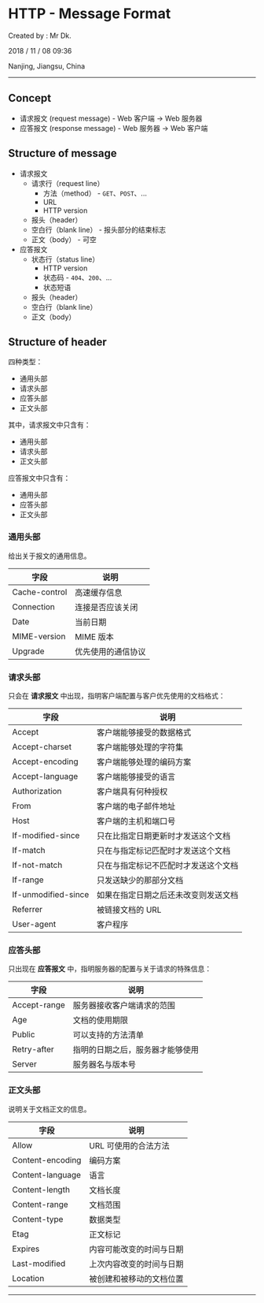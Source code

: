 # HTTP - Message Format

Created by : Mr Dk.

2018 / 11 / 08 09:36

Nanjing, Jiangsu, China

---

## Concept

* 请求报文 (request message) - Web 客户端 → Web 服务器
* 应答报文 (response message) - Web 服务器 → Web 客户端

## Structure of message

* 请求报文
  * 请求行（request line）
    * 方法（method） - `GET`、`POST`、...
    * URL
    * HTTP version
  * 报头（header）
  * 空白行（blank line） - 报头部分的结束标志
  * 正文（body） - 可空
* 应答报文
  * 状态行（status line）
    * HTTP version
    * 状态码 - `404`、`200`、...
    * 状态短语
  * 报头（header）
  * 空白行（blank line）
  * 正文（body）

## Structure of header

四种类型：

* 通用头部
* 请求头部
* 应答头部
* 正文头部

其中，请求报文中只含有：

* 通用头部
* 请求头部
* 正文头部

应答报文中只含有：

* 通用头部
* 应答头部
* 正文头部

### 通用头部

给出关于报文的通用信息。

| 字段          | 说明               |
| ------------- | ------------------ |
| Cache-control | 高速缓存信息       |
| Connection    | 连接是否应该关闭   |
| Date          | 当前日期           |
| MIME-version  | MIME 版本          |
| Upgrade       | 优先使用的通信协议 |

### 请求头部

只会在 **请求报文** 中出现，指明客户端配置与客户优先使用的文档格式：

| 字段                | 说明                                 |
| ------------------- | ------------------------------------ |
| Accept              | 客户端能够接受的数据格式             |
| Accept-charset      | 客户端能够处理的字符集               |
| Accept-encoding     | 客户端能够处理的编码方案             |
| Accept-language     | 客户端能够接受的语言                 |
| Authorization       | 客户端具有何种授权                   |
| From                | 客户端的电子邮件地址                 |
| Host                | 客户端的主机和端口号                 |
| If-modified-since   | 只在比指定日期更新时才发送这个文档   |
| If-match            | 只在与指定标记匹配时才发送这个文档   |
| If-not-match        | 只在与指定标记不匹配时才发送这个文档 |
| If-range            | 只发送缺少的那部分文档               |
| If-unmodified-since | 如果在指定日期之后还未改变则发送文档 |
| Referrer            | 被链接文档的 URL                     |
| User-agent          | 客户程序                             |

### 应答头部

只出现在 **应答报文** 中，指明服务器的配置与关于请求的特殊信息：

| 字段         | 说明                             |
| ------------ | -------------------------------- |
| Accept-range | 服务器接收客户端请求的范围       |
| Age          | 文档的使用期限                   |
| Public       | 可以支持的方法清单               |
| Retry-after  | 指明的日期之后，服务器才能够使用 |
| Server       | 服务器名与版本号                 |

### 正文头部

说明关于文档正文的信息。

| 字段             | 说明                     |
| ---------------- | ------------------------ |
| Allow            | URL 可使用的合法方法     |
| Content-encoding | 编码方案                 |
| Content-language | 语言                     |
| Content-length   | 文档长度                 |
| Content-range    | 文档范围                 |
| Content-type     | 数据类型                 |
| Etag             | 正文标记                 |
| Expires          | 内容可能改变的时间与日期 |
| Last-modified    | 上次内容改变的时间与日期 |
| Location         | 被创建和被移动的文档位置 |

---

